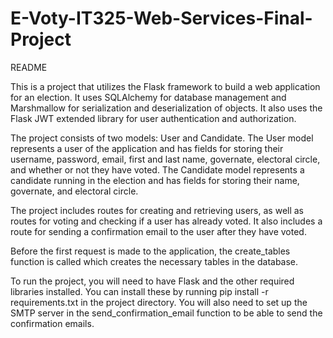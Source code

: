# E-Voty-IT325-Web-Services-Final-Project
README

This is a project that utilizes the Flask framework to build a web application for an election. It uses SQLAlchemy for database management and Marshmallow for serialization and deserialization of objects. It also uses the Flask JWT extended library for user authentication and authorization.

The project consists of two models: User and Candidate. The User model represents a user of the application and has fields for storing their username, password, email, first and last name, governate, electoral circle, and whether or not they have voted. The Candidate model represents a candidate running in the election and has fields for storing their name, governate, and electoral circle.

The project includes routes for creating and retrieving users, as well as routes for voting and checking if a user has already voted. It also includes a route for sending a confirmation email to the user after they have voted.

Before the first request is made to the application, the create_tables function is called which creates the necessary tables in the database.

To run the project, you will need to have Flask and the other required libraries installed. You can install these by running pip install -r requirements.txt in the project directory. You will also need to set up the SMTP server in the send_confirmation_email function to be able to send the confirmation emails.
